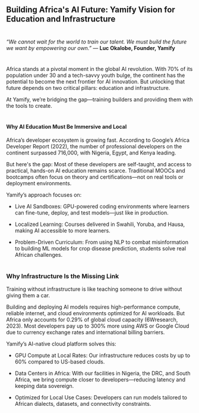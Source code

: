 ## Building Africa's AI Future: Yamify Vision for Education and Infrastructure 
#

*“We cannot wait for the world to train our talent. We must build the future we want by empowering our own.”* — **Luc Okalobe, Founder, Yamify**
#

Africa stands at a pivotal moment in the global AI revolution. With 70% of its population under 30 and a tech-savvy youth bulge, the continent has the potential to become the next frontier for AI innovation. But unlocking that future depends on two critical pillars: education and infrastructure.

At Yamify, we’re bridging the gap—training builders and providing them with the tools to create.
#

#### Why AI Education Must Be Immersive and Local

Africa’s developer ecosystem is growing fast. According to Google’s Africa Developer Report (2022), the number of professional developers on the continent surpassed 716,000, with Nigeria, Egypt, and Kenya leading.

But here's the gap: Most of these developers are self-taught, and access to practical, hands-on AI education remains scarce. Traditional MOOCs and bootcamps often focus on theory and certifications—not on real tools or deployment environments.

Yamify’s approach focuses on:

- Live AI Sandboxes: GPU-powered coding environments where learners can fine-tune, deploy, and test models—just like in production.

- Localized Learning: Courses delivered in Swahili, Yoruba, and Hausa, making AI accessible to more learners.

- Problem-Driven Curriculum: From using NLP to combat misinformation to building ML models for crop disease prediction, students solve real African challenges.
#

### Why Infrastructure Is the Missing Link

Training without infrastructure is like teaching someone to drive without giving them a car.

Building and deploying AI models requires high-performance compute, reliable internet, and cloud environments optimized for AI workloads. But Africa only accounts for 0.29% of global cloud capacity (6Wresearch, 2023). Most developers pay up to 300% more using AWS or Google Cloud due to currency exchange rates and international billing barriers.

Yamify’s AI-native cloud platform solves this:

- GPU Compute at Local Rates: Our infrastructure reduces costs by up to 60% compared to US-based clouds.

- Data Centers in Africa: With our facilities in Nigeria, the DRC, and South Africa, we bring compute closer to developers—reducing latency and keeping data sovereign.

- Optimized for Local Use Cases: Developers can run models tailored to African dialects, datasets, and connectivity constraints.